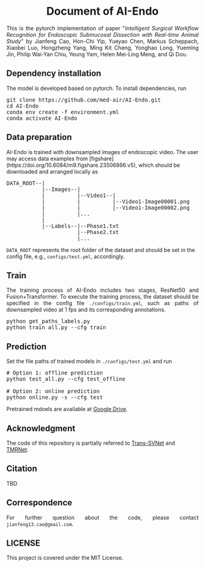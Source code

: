 <h1 align="center"> Document of AI-Endo</h1>

[//]: # (<HR SIZE=10>)
<p align="justify">This is the pytorch implementation of paper "<i>Intelligent Surgical Workflow Recognition for Endoscopic
Submucosal Dissection with Real-time Animal Study</i>" by Jianfeng Cao, Hon-Chi Yip, Yueyao Chen, Markus Scheppach, Xiaobei Luo,
Hongzheng Yang, Ming Kit Cheng, Yonghao Long, Yueming Jin, Philip Wai-Yan Chiu, Yeung Yam, Helen Mei-Ling Meng, and Qi Dou.</p>

<h2>Dependency installation</h2>
The model is developed based on pytorch. To install dependencies, run

<pre>
git clone https://github.com/med-air/AI-Endo.git
cd AI-Endo
conda env create -f environment.yml
conda activate AI-Endo
</pre>

<h2>Data preparation</h2>
AI-Endo is trained with downsampled images of endoscopic video. The user may access data examples from [figshare](https://doi.org/10.6084/m9.figshare.23506866.v5), which 
should be downloaded and arranged locally as 
<pre>
DATA_ROOT--|
           |--Images--|
           |          |--Video1--|
           |          |          |--Video1-Image00001.png
           |          |          |--Video1-Image00002.png
           |          |...
           |
           |--Labels--|--Phase1.txt
                      |--Phase2.txt
                      |...
</pre>
<code>DATA_ROOT</code> represents the root folder of the dataset and should be set in the config file, e.g., <code>configs/test.yml</code>, accordingly.

<h2>Train</h2>
<p align="justify">The training process of AI-Endo includes two stages, ResNet50 and Fusion+Transformer. To execute the
training process, the dataset should be specified in the config file <code>./configs/train.yml</code>, such as paths of downsampled 
video at 1 fps and its corresponding annotations.</p>

<pre>
python get_paths_labels.py
python train_all.py --cfg train
</pre>

<h2>Prediction</h2>
<p align="justify">Set the file paths of trained models in <code>./configs/test.yml</code> and run</p>

<pre>
# Option 1: offline prediction
python test_all.py --cfg test_offline

# Option 2: online prediction
python online.py -s --cfg test
</pre>
Pretrained mdoels are available at [Google Drive](https://drive.google.com/drive/folders/1aMgEuxhZjLtSJ3ica6EVKYkGeMGG1Vtw?usp=share_link).

<h2>Acknowledgment</h2>
The code of this repository is partially referred to <a href="https://github.com/xjgaocs/Trans-SVNet">Trans-SVNet</a> and <a href="https://github.com/YuemingJin/TMRNet">TMRNet</a>.

<h2>Citation</h2>
TBD

<h2>Correspondence</h2>
<p align="justify">For further question about the code, please contact <code>jianfeng13.cao@gmail.com</code>.</p>

<h2>LICENSE</h2>
<p align="justify">This project is covered under the MIT License.</p>
